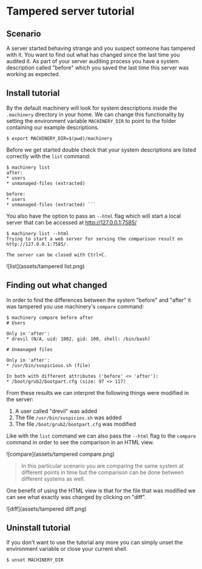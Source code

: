 # Tampered server tutorial

## Scenario

A server started behaving strange and you suspect someone has tampered with it.
You want to find out what has changed since the last time you audited it. As
part of your server auditing process you have a system description called
"before" which you saved the last time this server was working as expected.

## Install tutorial

By the default machinery will look for system descriptions inside the
`.machinery` directory in your home. We can change this functionality by setting
the environment variable `MACHINERY_DIR` to point to the folder containing our
example descriptions.

```
$ export MACHINERY_DIR=$(pwd)/machinery
```

Before we get started double check that your system descriptions are listed
correctly with the `list` command:

```
$ machinery list
after:
* users
* unmanaged-files (extracted)

before:
* users
* unmanaged-files (extracted) ```
```

You also have the option to pass an `--html` flag which will start a local
server that can be accessed at http://127.0.0.1:7585/

```
$ machinery list --html
Trying to start a web server for serving the comparison result on
http://127.0.0.1:7585/.

The server can be closed with Ctrl+C.
```

![list](assets/tampered list.png)

## Finding out what changed

In order to find the differences between the system "before" and "after" it was
tampered you use machinery's `compare` command:

```
$ machinery compare before after
# Users

Only in 'after':
* drevil (N/A, uid: 1002, gid: 100, shell: /bin/bash)

# Unmanaged files

Only in 'after':
* /usr/bin/suspicious.sh (file)

In both with different attributes ('before' <> 'after'):
* /boot/grub2/bootpart.cfg (size: 97 <> 117)
```

From these results we can interpret the following things were modified in the
server:

1. A user called "drevil" was added
2. The file `/usr/bin/suspicios.sh` was added
3. The file `/boot/grub2/bootpart.cfg` was modified

Like with the `list` command we can also pass the `--html` flag to the
`compare` command in order to see the comparison in an HTML view.

![compare](assets/tampered compare.png)

> In this particular scenario you are comparing the same system at different
> points in time but the comparison can be done between different systems as
> well.

One benefit of using the HTML view is that for the file that was modified we
can see what exactly was changed by clicking on "diff".

![diff](assets/tampered diff.png)

## Uninstall tutorial

If you don't want to use the tutorial any more you can simply unset the
environment variable or close your current shell.

```
$ unset MACHINERY_DIR
```
